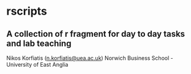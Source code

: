 # rscripts
## A collection of r fragment for day to day tasks and lab teaching 

Nikos Korfiatis (n.korfiatis@uea.ac.uk) 
Norwich Business School - University of East Anglia
